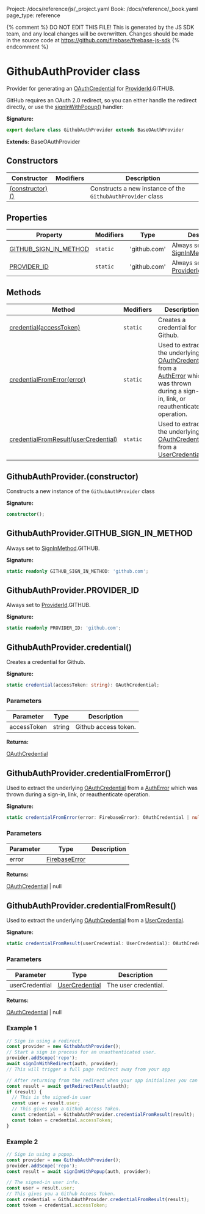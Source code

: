 Project: /docs/reference/js/_project.yaml
Book: /docs/reference/_book.yaml
page_type: reference

{% comment %}
DO NOT EDIT THIS FILE!
This is generated by the JS SDK team, and any local changes will be
overwritten. Changes should be made in the source code at
https://github.com/firebase/firebase-js-sdk
{% endcomment %}

# GithubAuthProvider class
Provider for generating an [OAuthCredential](./auth.oauthcredential.md#oauthcredential_class) for [ProviderId](./auth.md#providerid)<!-- -->.GITHUB.

GitHub requires an OAuth 2.0 redirect, so you can either handle the redirect directly, or use the [signInWithPopup()](./auth.md#signinwithpopup_770f816) handler:

<b>Signature:</b>

```typescript
export declare class GithubAuthProvider extends BaseOAuthProvider 
```
<b>Extends:</b> BaseOAuthProvider

## Constructors

|  Constructor | Modifiers | Description |
|  --- | --- | --- |
|  [(constructor)()](./auth.githubauthprovider.md#githubauthproviderconstructor) |  | Constructs a new instance of the <code>GithubAuthProvider</code> class |

## Properties

|  Property | Modifiers | Type | Description |
|  --- | --- | --- | --- |
|  [GITHUB\_SIGN\_IN\_METHOD](./auth.githubauthprovider.md#githubauthprovidergithub_sign_in_method) | <code>static</code> | 'github.com' | Always set to [SignInMethod](./auth.md#signinmethod)<!-- -->.GITHUB. |
|  [PROVIDER\_ID](./auth.githubauthprovider.md#githubauthproviderprovider_id) | <code>static</code> | 'github.com' | Always set to [ProviderId](./auth.md#providerid)<!-- -->.GITHUB. |

## Methods

|  Method | Modifiers | Description |
|  --- | --- | --- |
|  [credential(accessToken)](./auth.githubauthprovider.md#githubauthprovidercredential) | <code>static</code> | Creates a credential for Github. |
|  [credentialFromError(error)](./auth.githubauthprovider.md#githubauthprovidercredentialfromerror) | <code>static</code> | Used to extract the underlying [OAuthCredential](./auth.oauthcredential.md#oauthcredential_class) from a [AuthError](./auth.autherror.md#autherror_interface) which was thrown during a sign-in, link, or reauthenticate operation. |
|  [credentialFromResult(userCredential)](./auth.githubauthprovider.md#githubauthprovidercredentialfromresult) | <code>static</code> | Used to extract the underlying [OAuthCredential](./auth.oauthcredential.md#oauthcredential_class) from a [UserCredential](./auth.usercredential.md#usercredential_interface)<!-- -->. |

## GithubAuthProvider.(constructor)

Constructs a new instance of the `GithubAuthProvider` class

<b>Signature:</b>

```typescript
constructor();
```

## GithubAuthProvider.GITHUB\_SIGN\_IN\_METHOD

Always set to [SignInMethod](./auth.md#signinmethod)<!-- -->.GITHUB.

<b>Signature:</b>

```typescript
static readonly GITHUB_SIGN_IN_METHOD: 'github.com';
```

## GithubAuthProvider.PROVIDER\_ID

Always set to [ProviderId](./auth.md#providerid)<!-- -->.GITHUB.

<b>Signature:</b>

```typescript
static readonly PROVIDER_ID: 'github.com';
```

## GithubAuthProvider.credential()

Creates a credential for Github.

<b>Signature:</b>

```typescript
static credential(accessToken: string): OAuthCredential;
```

### Parameters

|  Parameter | Type | Description |
|  --- | --- | --- |
|  accessToken | string | Github access token. |

<b>Returns:</b>

[OAuthCredential](./auth.oauthcredential.md#oauthcredential_class)

## GithubAuthProvider.credentialFromError()

Used to extract the underlying [OAuthCredential](./auth.oauthcredential.md#oauthcredential_class) from a [AuthError](./auth.autherror.md#autherror_interface) which was thrown during a sign-in, link, or reauthenticate operation.

<b>Signature:</b>

```typescript
static credentialFromError(error: FirebaseError): OAuthCredential | null;
```

### Parameters

|  Parameter | Type | Description |
|  --- | --- | --- |
|  error | [FirebaseError](./util.firebaseerror.md#firebaseerror_class) |  |

<b>Returns:</b>

[OAuthCredential](./auth.oauthcredential.md#oauthcredential_class) \| null

## GithubAuthProvider.credentialFromResult()

Used to extract the underlying [OAuthCredential](./auth.oauthcredential.md#oauthcredential_class) from a [UserCredential](./auth.usercredential.md#usercredential_interface)<!-- -->.

<b>Signature:</b>

```typescript
static credentialFromResult(userCredential: UserCredential): OAuthCredential | null;
```

### Parameters

|  Parameter | Type | Description |
|  --- | --- | --- |
|  userCredential | [UserCredential](./auth.usercredential.md#usercredential_interface) | The user credential. |

<b>Returns:</b>

[OAuthCredential](./auth.oauthcredential.md#oauthcredential_class) \| null

### Example 1


```javascript
// Sign in using a redirect.
const provider = new GithubAuthProvider();
// Start a sign in process for an unauthenticated user.
provider.addScope('repo');
await signInWithRedirect(auth, provider);
// This will trigger a full page redirect away from your app

// After returning from the redirect when your app initializes you can obtain the result
const result = await getRedirectResult(auth);
if (result) {
  // This is the signed-in user
  const user = result.user;
  // This gives you a Github Access Token.
  const credential = GithubAuthProvider.credentialFromResult(result);
  const token = credential.accessToken;
}

```

### Example 2


```javascript
// Sign in using a popup.
const provider = new GithubAuthProvider();
provider.addScope('repo');
const result = await signInWithPopup(auth, provider);

// The signed-in user info.
const user = result.user;
// This gives you a Github Access Token.
const credential = GithubAuthProvider.credentialFromResult(result);
const token = credential.accessToken;

```

